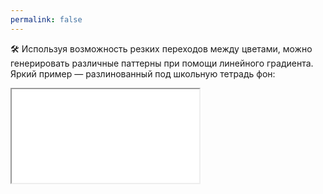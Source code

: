 ```yaml
---
permalink: false
---
```


🛠 Используя возможность резких переходов между цветами, можно генерировать различные паттерны при помощи линейного градиента. Яркий пример — разлинованный под школьную тетрадь фон:

<iframe title="Паттерн при помощи линейного градиента" src="../demos/gradient-pattern.html"></iframe>
